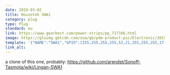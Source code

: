 ```yaml
---
date: 2019-03-02
title: Houzetek SWA1
category: plug
type: Plug
standard: eu
link: https://www.gearbest.com/power-strips/pp_717166.html
image: https://gloimg.gbtcdn.com/soa/gb/pdm-product-pic/Electronic/2019/01/14/goods_img_big-v1/20190114091443_23823.jpg
template: '{"NAME":"SWA1","GPIO":[255,255,255,255,52,21,255,255,255,17,255,255,255],"FLAG":0,"BASE":18}'
link_alt:
---
```



a clone of this one, probably: https://github.com/arendst/Sonoff-Tasmota/wiki/Lingan-SWA1
